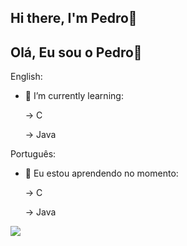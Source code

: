 ## Hi there, I'm Pedro👋
## Olá, Eu sou o Pedro👋



English:

- 🌱 I’m currently learning:

  -> C
  
  -> Java
  

Português:

- 🌱 Eu estou aprendendo no momento:
  
  -> C
  
  -> Java


<picture>
  <source
    srcset="https://github-readme-stats.vercel.app/api?username=PedroBarao&show_icons=true&theme=dark"
    media="(prefers-color-scheme: dark), (text_color=red)"
  />
  <source
    srcset="https://github-readme-stats.vercel.app/api?username=PedroBarao&show_icons=true"
    media="(prefers-color-scheme: light), (prefers-color-scheme: no-preference), (text_color=red)"
  />
  <img src="https://github-readme-stats.vercel.app/api?username=PedroBarao&show_icons=true" />
</picture>
